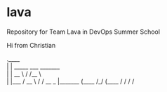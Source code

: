 # lava
Repository for Team Lava in DevOps Summer School

Hi from Christian

.____                         
|    |   _____ ___  _______   
|    |   \__  \\  \/ /\__  \  
|    |___ / __ \\   /  / __ \_
|_______ (____  /\_/  (____  /
        \/    \/           \/ 
